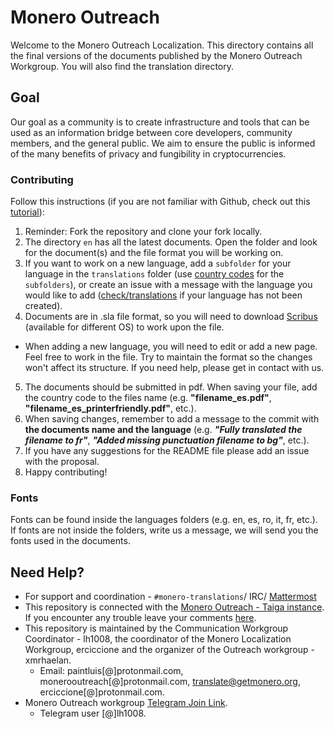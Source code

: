 # Monero Outreach

Welcome to the Monero Outreach Localization. This directory contains all the final versions of the documents published by the Monero Outreach Workgroup. You will also find the translation directory. 

## Goal

Our goal as a community is to create infrastructure and tools that can be used as an information bridge between core developers, community members, and the general public. We aim to ensure the public is informed of the many benefits of privacy and fungibility in cryptocurrencies.


### Contributing

Follow this instructions (if you are not familiar with Github, check out this [tutorial](https://guides.github.com/activities/hello-world/)):

1. Reminder: Fork the repository and clone your fork locally.
2. The directory `en` has all the latest documents. Open the folder and look for the document(s) and the file format you will be working on.
3. If you want to work on a new language, add a `subfolder` for your language in the `translations` folder (use [country codes](https://wiki.openstreetmap.org/wiki/Nominatim/Country_Codes) for the `subfolders`), or create an issue with a message with the language you would like to add ([check/translations](https://github.com/monero-outreach/outreach-docs/tree/master/monero-outreach-docs/translations) if your language has not been created).
4. Documents are in .sla file format, so you will need to download [Scribus](https://www.scribus.net/) (available for different OS) to work upon the file.
 - When adding a new language, you will need to edit or add a new page. Feel free to work in the file. Try to maintain the format so the changes won't affect its structure. If you need help, please get in contact with us.
5. The documents should be submitted in pdf. When saving your file, add the country code to the files name (e.g. **"filename_es.pdf"**, **"filename_es_printerfriendly.pdf"**, etc.).
6. When saving changes, remember to add a message to the commit with **the documents name and the language** (e.g. **_"Fully translated the filename to fr"_**, **_"Added missing punctuation filename to bg"_**, etc.).
7. If you have any suggestions for the README file please add an issue with the proposal.
8. Happy contributing! 

### Fonts

Fonts can be found inside the languages folders (e.g. en, es, ro, it, fr, etc.). If fonts are not inside the folders, write us a message, we will send you the fonts used in the documents.

## Need Help?

 - For support and coordination - `#monero-translations`/ IRC/ [Mattermost](https://mattermost.getmonero.org/monero/channels/monero-translations)
 - This repository is connected with the [Monero Outreach - Taiga instance](https://taiga.getmonero.org/project/xmrhaelan-monero-public-relations/). If you encounter any trouble leave your comments [here](https://taiga.getmonero.org/project/xmrhaelan-monero-public-relations/us/48?kanban-status=317).
 - This repository is maintained by  the Communication Workgroup Coordinator - lh1008, the coordinator of the Monero Localization Workgroup, erciccione and the organizer of the Outreach workgroup - xmrhaelan. 
	* Email: paintluis[@]protonmail.com, monerooutreach[@]protonmail.com, translate@getmonero.org, erciccione[@]protonmail.com.
 - Monero Outreach workgroup [Telegram Join Link](https://t.me/joinchat/DM8-zRAVi-tEx-1PEltAIg).
	* Telegram user [@]lh1008.


 

